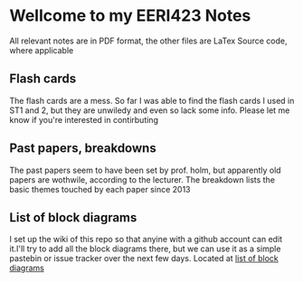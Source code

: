 # Wellcome to my EERI423 Notes

All relevant notes are in PDF format, the other files are LaTex Source code, where applicable

## Flash cards
The flash cards are a mess. So far I was able to find the flash cards I used in ST1 and 2, but they are unwiledy and even so lack some info. Please let me know if you're interested in contirbuting

## Past papers, breakdowns
The past papers seem to have been set by prof. holm, but apparently old papers are wothwile, according to the lecturer. The breakdown lists the basic themes touched by each paper since 2013

## List of block diagrams
I set up the wiki of this repo so that anyine with a github account can edit it.I'll try to add all the block diagrams there, but we can use it as a simple pastebin or issue tracker over the next few days. Located at [list of block diagrams](https://github.com/p0te/Exam1_2017/wiki/423-list-of-block-diagrams)
